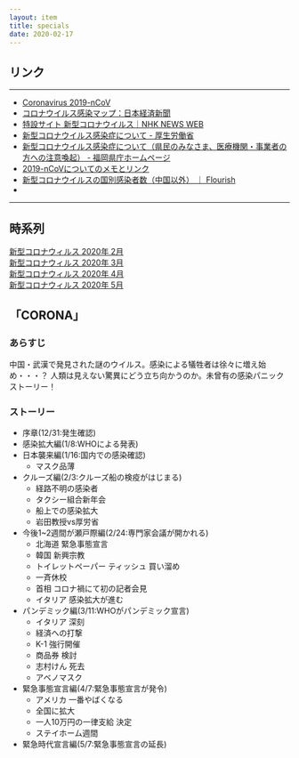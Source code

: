 ```yaml
---
layout: item
title: specials
date: 2020-02-17
---
```


## リンク
---
- [Coronavirus 2019-nCoV](https://gisanddata.maps.arcgis.com/apps/opsdashboard/index.html#/bda7594740fd40299423467b48e9ecf6)<br>
- [コロナウイルス感染マップ：日本経済新聞](https://vdata.nikkei.com/newsgraphics/coronavirus-world-map/)<br>
- [特設サイト 新型コロナウイルス｜NHK NEWS WEB](https://www3.nhk.or.jp/news/special/coronavirus/?utm_int=all_contents_free-space_001)<br>
- [新型コロナウイルス感染症について - 厚生労働省](https://www.mhlw.go.jp/stf/seisakunitsuite/bunya/0000164708_00001.html)<br>
- [新型コロナウイルス感染症について（県民のみなさま、医療機関・事業者の方への注意喚起） - 福岡県庁ホームページ](http://www.pref.fukuoka.lg.jp/contents/bukan.html)<br>
- [2019-nCoVについてのメモとリンク](http://minato.sip21c.org/2019-nCoV-im3r.html)<br>
- [新型コロナウイルスの国別感染者数（中国以外） ｜ Flourish](https://public.flourish.studio/visualisation/1438279/)<br>
- 
---

## 時系列
[新型コロナウィルス 2020年 2月](https://kidokun153.github.io/specials/covid-19/2020-02.html)<br>
[新型コロナウィルス 2020年 3月](https://kidokun153.github.io/specials/covid-19/2020-03.html)<br>
[新型コロナウィルス 2020年 4月](https://kidokun153.github.io/specials/covid-19/2020-04.html)<br>
[新型コロナウィルス 2020年 5月](https://kidokun153.github.io/specials/covid-19/2020-05.html)<br>

## 「CORONA」
### あらすじ
中国・武漢で発見された謎のウイルス。感染による犠牲者は徐々に増え始め・・・？ 人類は見えない驚異にどう立ち向かうのか。未曾有の感染パニックストーリー！
### ストーリー
- 序章(12/31:発生確認)<br>
- 感染拡大編(1/8:WHOによる発表)<br>
- 日本襲来編(1/16:国内での感染確認)<br>
  - マスク品薄
- クルーズ編(2/3:クルーズ船の検疫がはじまる)<br>
  - 経路不明の感染者
  - タクシー組合新年会
  - 船上での感染拡大
  - 岩田教授vs厚労省
- 今後1~2週間が瀬戸際編(2/24:専門家会議が開かれる)<br>
  - 北海道 緊急事態宣言
  - 韓国 新興宗教
  - トイレットペーパー ティッシュ 買い溜め
  - 一斉休校
  - 首相 コロナ禍にて初の記者会見
  - イタリア 感染拡大が進む
- パンデミック編(3/11:WHOがパンデミック宣言)<br>
  - イタリア 深刻
  - 経済への打撃
  - K-1 強行開催
  - 商品券 検討
  - 志村けん 死去
  - アベノマスク
- 緊急事態宣言編(4/7:緊急事態宣言が発令)
  - アメリカ 一番やばくなる
  - 全国に拡大 
  - 一人10万円の一律支給 決定
  - ステイホーム週間
- 緊急時代宣言編(5/7:緊急事態宣言の延長)